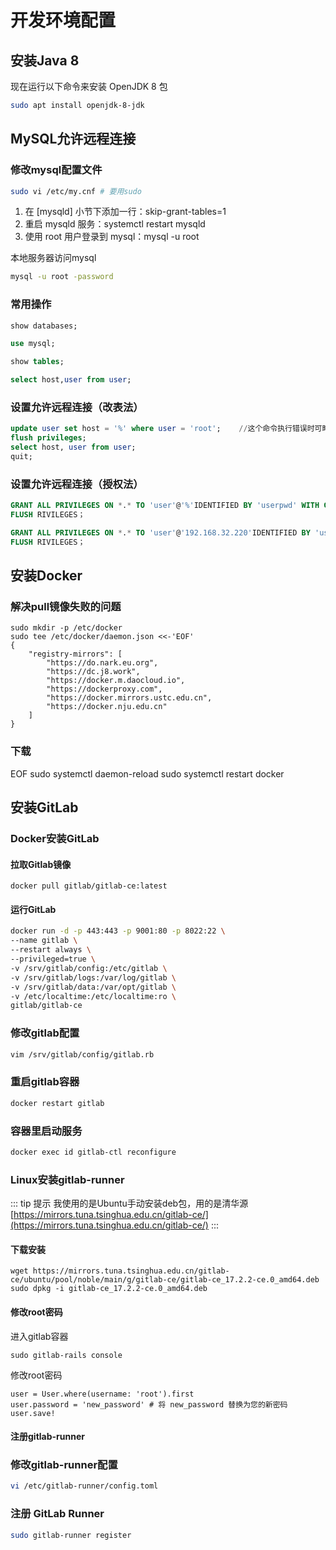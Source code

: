 # 开发环境配置

## 安装Java 8
现在运行以下命令来安装 OpenJDK 8 包
```sh
sudo apt install openjdk-8-jdk
```

## MySQL允许远程连接

### 修改mysql配置文件
```sh
sudo vi /etc/my.cnf # 要用sudo
```
1. 在 [mysqld] 小节下添加一行：skip-grant-tables=1
2. 重启 mysqld 服务：systemctl restart mysqld
3. 使用 root 用户登录到 mysql：mysql -u root

本地服务器访问mysql
```sh
mysql -u root -password
```
### 常用操作
```sql
show databases;

use mysql;

show tables;

select host,user from user;

```

### 设置允许远程连接（改表法）
```sql
update user set host = '%' where user = 'root';    //这个命令执行错误时可略过 
flush privileges;
select host, user from user;
quit;
```

### 设置允许远程连接（授权法）
```sql
GRANT ALL PRIVILEGES ON *.* TO 'user'@'%'IDENTIFIED BY 'userpwd' WITH GRANT OPTION;
FLUSH RIVILEGES；
```

```sql
GRANT ALL PRIVILEGES ON *.* TO 'user'@'192.168.32.220'IDENTIFIED BY 'userpwd' WITH GRANT OPTION;
FLUSH RIVILEGES；
```

## 安装Docker

### 解决pull镜像失败的问题
```
sudo mkdir -p /etc/docker
sudo tee /etc/docker/daemon.json <<-'EOF'
{
    "registry-mirrors": [
        "https://do.nark.eu.org",
        "https://dc.j8.work",
        "https://docker.m.daocloud.io",
        "https://dockerproxy.com",
        "https://docker.mirrors.ustc.edu.cn",
        "https://docker.nju.edu.cn"
    ]
}
```

### 下载
EOF
sudo systemctl daemon-reload
sudo systemctl restart docker


## 安装GitLab

### Docker安装GitLab

#### 拉取Gitlab镜像
``` sh#
docker pull gitlab/gitlab-ce:latest
```
#### 运行GitLab

``` sh
docker run -d -p 443:443 -p 9001:80 -p 8022:22 \
--name gitlab \
--restart always \
--privileged=true \
-v /srv/gitlab/config:/etc/gitlab \
-v /srv/gitlab/logs:/var/log/gitlab \
-v /srv/gitlab/data:/var/opt/gitlab \
-v /etc/localtime:/etc/localtime:ro \
gitlab/gitlab-ce
```

### 修改gitlab配置
``` sh
vim /srv/gitlab/config/gitlab.rb
```

### 重启gitlab容器
```sh
docker restart gitlab
```
### 容器里启动服务
```sh
docker exec id gitlab-ctl reconfigure
```
### Linux安装gitlab-runner
::: tip 提示
我使用的是Ubuntu手动安装deb包，用的是清华源[https://mirrors.tuna.tsinghua.edu.cn/gitlab-ce/](https://mirrors.tuna.tsinghua.edu.cn/gitlab-ce/)
:::

#### 下载安装
```
wget https://mirrors.tuna.tsinghua.edu.cn/gitlab-ce/ubuntu/pool/noble/main/g/gitlab-ce/gitlab-ce_17.2.2-ce.0_amd64.deb
sudo dpkg -i gitlab-ce_17.2.2-ce.0_amd64.deb
```


#### 修改root密码

进入gitlab容器

```
sudo gitlab-rails console
```

修改root密码
```
user = User.where(username: 'root').first
user.password = 'new_password' # 将 new_password 替换为您的新密码
user.save!
```


#### 注册gitlab-runner


### 修改gitlab-runner配置
```sh
vi /etc/gitlab-runner/config.toml
```

### 注册 GitLab Runner
```sh
sudo gitlab-runner register
```

